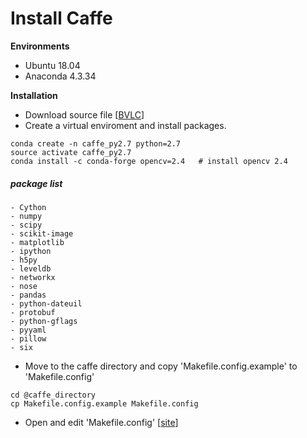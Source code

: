 # Install Caffe

**Environments**
- Ubuntu 18.04
- Anaconda 4.3.34

**Installation**
- Download source file [[BVLC](https://github.com/BVLC/caffe)]
- Create a virtual enviroment and install packages.
```
conda create -n caffe_py2.7 python=2.7
source activate caffe_py2.7
conda install -c conda-forge opencv=2.4   # install opencv 2.4
```
##### package list
```
- Cython
- numpy
- scipy
- scikit-image
- matplotlib
- ipython
- h5py
- leveldb
- networkx
- nose
- pandas
- python-dateuil
- protobuf
- python-gflags
- pyyaml
- pillow
- six
```
- Move to the caffe directory and copy 'Makefile.config.example' to 'Makefile.config'
```
cd @caffe_directory
cp Makefile.config.example Makefile.config
```
- Open and edit 'Makefile.config' [[site](https://github.com/BVLC/caffe/pull/1667)]
